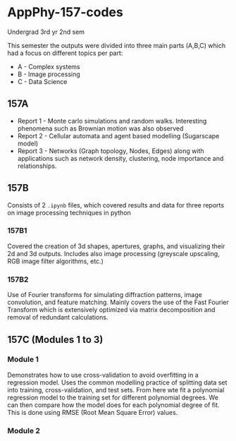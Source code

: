 # AppPhy-157-codes
Undergrad 3rd yr 2nd sem

This semester the outputs were divided into three main parts (A,B,C) which had a focus on different topics per part:

* A - Complex systems
* B - Image processing
* C - Data Science

## 157A

* Report 1 -  Monte carlo simulations and random walks. Interesting phenomena such as Brownian motion was also observed
* Report 2 - Cellular automata and agent based modelling (Sugarscape model)
* Report 3 - Networks (Graph topology, Nodes, Edges) along with applications such as network density, clustering, node importance and relationships.

## 157B

Consists of 2 `.ipynb` files, which covered results and data for three reports on image processing techniques in python

### 157B1

Covered the creation of 3d shapes, apertures, graphs, and visualizing their 2d and 3d outputs. Includes also image processing (greyscale upscaling, RGB image filter algorithms, etc.)

### 157B2

Use of Fourier transforms for simulating diffraction patterns, image convolution, and feature matching. Mainly covers the use of the Fast Fourier Transform which is extensively optimized via matrix decomposition and removal of redundant calculations.

## 157C (Modules 1 to 3)

### Module 1

Demonstrates how to use cross-validation to avoid overfitting in a regression model. Uses the common modelling practice of splitting data set into training, cross-validation, and test sets. From here wte fit a polynomial regression model to the training set for different polynomial degrees. We can then compare how the model does for each polynomial degree of fit. This is done using RMSE (Root Mean Square Error) values.

### Module 2 

